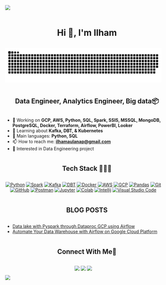 <!--horizontal divider(gradiant)-->
<img src="https://user-images.githubusercontent.com/73097560/115834477-dbab4500-a447-11eb-908a-139a6edaec5c.gif">

<!--h1 without bottom border-->
<div id="user-content-toc">
  <ul align="center">
    <summary><h1 style="display: inline-block">Hi 👋, I'm Ilham</h1></summary>
  </ul>
</div>


<!--- snake -->
<div align="center">
  <img  src="https://github.com/1999AZZAR/1999AZZAR/blob/main/resources/img/grid-snake.svg"
       alt="snake" /></a>
</div>


<!--h2 without bottom border-->
<div id="user-content-toc">
  <ul align="center">
    <summary><h2 style="display: inline-block">Data Engineer, Analytics Engineer, Big data📦</h2></summary>
  </ul>
</div>

- 🔭 Working on **GCP, AWS, Python, SQL, Spark, SSIS, MSSQL, MongoDB, PostgreSQL, Docker, Terraform, Airflow, PowerBI, Looker**
- 🌱 Learning about **Kafka, DBT, & Kubernetes**
- 💬 Main languages: **Python, SQL**
- 📫 How to reach me: **ilhamaulanap@gmail.com**
- 🚩 Interested in Data Engineering project

<!--h1 without bottom border-->
<div id="user-content-toc">
  <ul align="center">
    <summary><h2 style="display: inline-block">Tech Stack 👨🏻‍💻</h2></summary>
  </ul>
</div>
<!--tech stack icons-->
<p align="center">
    <a href="https://github.com/ilhamaulanap"><img alt="Python" src="https://img.shields.io/badge/Python-14354C?style=for-the-badge&logo=python&logoColor=white"></a>
    <a href="https://github.com/ilhamaulanap"><img alt="Spark" src="https://img.shields.io/badge/Apache_Spark-FFFFFF?style=for-the-badge&logo=apachespark&logoColor=#E35A16"></a>
    <a href="https://github.com/ilhamaulanap"><img alt="Kafka" src="https://img.shields.io/badge/Apache_Kafka-231F20?style=for-the-badge&logo=apache-kafka&logoColor=white"></a>
    <a href="https://github.com/ilhamaulanap"><img alt="DBT" src="https://img.shields.io/badge/dbt-FF694B?style=for-the-badge&logo=dbt&logoColor=white"></a>
    <a href="https://github.com/ilhamaulanap"><img alt="Docker" src="https://img.shields.io/badge/Docker-2CA5E0?style=for-the-badge&logo=docker&logoColor=white"></a>
    <a href="https://github.com/ilhamaulanap"><img alt="AWS" src="https://img.shields.io/badge/Amazon_AWS-FF9900?style=for-the-badge&logo=amazonaws&logoColor=white"></a>
    <a href="https://github.com/ilhamaulanap"><img alt="GCP" src="https://img.shields.io/badge/Google_Cloud-4285F4?style=for-the-badge&logo=google-cloud&logoColor=white"></a>
    <a href="https://github.com/ilhamaulanap"><img alt="Pandas" src="https://img.shields.io/badge/Pandas-2C2D72?style=for-the-badge&logo=pandas&logoColor=white"></a>
    <a href="https://github.com/ilhamaulanap"><img alt="Git" src="https://img.shields.io/badge/GIT-E44C30?style=for-the-badge&logo=git&logoColor=white"></a>
    <a href="https://github.com/ilhamaulanap"><img alt="GitHub" src="https://img.shields.io/badge/GitHub-100000?style=for-the-badge&logo=github&logoColor=white"></a>
    <a href="https://github.com/ilhamaulanap"><img alt="Postman" src="https://img.shields.io/badge/Postman-FF6C37?style=for-the-badge&logo=Postman&logoColor=white"></a>
    <a href="https://github.com/ilhamaulanap"><img alt="Jupyter" src="https://img.shields.io/badge/Jupyter-F37626.svg?&style=for-the-badge&logo=Jupyter&logoColor=white"></a>
    <a href="https://github.com/ilhamaulanap"><img alt="Colab" src="https://img.shields.io/badge/Colab-F9AB00?style=for-the-badge&logo=googlecolab&color=52525"></a>
    <a href="https://github.com/ilhamaulanap"><img alt="Intellij" src="https://img.shields.io/badge/IntelliJ_IDEA-000000.svg?style=for-the-badge&logo=intellij-idea&logoColor=white"></a>
    <a href="https://github.com/ilhamaulanap"><img alt="Visual Studio Code" src="https://img.shields.io/badge/VSCode-0078D4?style=for-the-badge&logo=visual%20studio%20code&logoColor=white"></a>
</p>

<div id="user-content-toc">
  <ul align="center">
    <summary><h2 style="display: inline-block">BLOG POSTS</h2></summary>
  </ul>
</div>

<!-- BLOG-POST-LIST:START -->

- [Data lake with Pyspark through Dataproc GCP using Airflow](https://ilhamaulanap.medium.com/data-lake-with-pyspark-through-dataproc-gcp-using-airflow-d3d6517f8168)
- [Automate Your Data Warehouse with Airflow on Google Cloud Platform](https://selectfrom.dev/automate-your-data-warehouse-with-airflow-on-gcp-b48dfe51360f)
<!-- BLOG-POST-LIST:END -->



<!-- Connect with me -->
<!--h2 without bottom border-->
<div id="user-content-toc">
  <ul align="center">
    <summary><h2 style="display: inline-block">Connect With Me🤝</h2></summary>
  </ul>
</div>
<!--icons and links-->
<p align="center">
<a href="ilhamaulanap@gmail.com/" target="blank"><img align="center" src="https://img.shields.io/badge/Gmail-D14836?style=for-the-badge&logo=gmail&logoColor=white" /></a>
<a href="https://www.linkedin.com/in/ilhamaulanap/" target="blank"><img align="center" src="https://img.shields.io/badge/LinkedIn-0077B5?style=for-the-badge&logo=linkedin&logoColor=white" /></a> 
<a href="https://github.com/ilhamaulanap" target="blank"><img align="center" src="https://img.shields.io/badge/GitHub-100000?style=for-the-badge&logo=github&logoColor=white" /></a>
</p>

<!--horizontal divider(gradiant)-->
<img src="https://user-images.githubusercontent.com/73097560/115834477-dbab4500-a447-11eb-908a-139a6edaec5c.gif">
